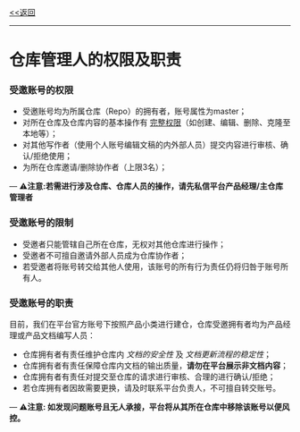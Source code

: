 [<<返回](https://leaishere.github.io/Docs_New/)

------

# 仓库管理人的权限及职责

### 受邀账号的权限

* 受邀账号均为所属仓库（Repo）的拥有者，账号属性为master；
* 对所在仓库及仓库内容的基本操作有 [完整权限](https://help.github.com/en/articles/permission-levels-for-a-user-account-repository)（如创建、编辑、删除、克隆至本地等）；
* 对其他写作者（使用个人账号编辑文稿的内外部人员）提交内容进行审核、确认/拒绝使用；
* 为所在仓库邀请/删除协作者（上限3名）；

— ⚠️**注意:若需进行涉及仓库、仓库人员的操作，请先私信平台产品经理/主仓库管理者**



### 受邀账号的限制

* 受邀者只能管辖自己所在仓库，无权对其他仓库进行操作；
* 受邀者不可擅自邀请外部人员成为仓库协作者；
* 若受邀者将账号转交给其他人使用，该账号的所有行为责任仍将归咎于账号所有人。



### 受邀账号的职责

目前，我们在平台官方账号下按照产品小类进行建仓，仓库受邀拥有者均为产品经理或产品文档编写人员：

* 仓库拥有者有责任维护仓库内 _文档的安全性_ 及 _文档更新流程的稳定性_；
* 仓库拥有者有责任保障仓库内文档的输出质量，**请勿在平台展示非文档内容**；
* 仓库拥有者有责任对提交至仓库的请求进行审核、合理的进行确认/拒绝；
* 若仓库拥有者因故需要更换，请及时联系平台负责人，不可擅自转交账号。

— ⚠️**注意: 如发现问题账号且无人承接，平台将从其所在仓库中移除该账号以便风控。**




